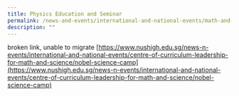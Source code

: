 ```yaml
---
title: Physics Education and Seminar
permalink: /news-and-events/international-and-national-events/math-and-science/physics-education-and-seminar/
description: ""
---
```

broken link, unable to migrate [https://www.nushigh.edu.sg/news-n-events/international-and-national-events/centre-of-curriculum-leadership-for-math-and-science/nobel-science-camp](https://www.nushigh.edu.sg/news-n-events/international-and-national-events/centre-of-curriculum-leadership-for-math-and-science/nobel-science-camp)